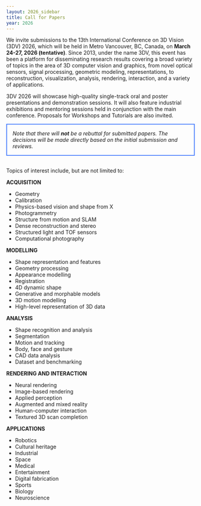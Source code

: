 ```yaml
---
layout: 2026_sidebar
title: Call for Papers
year: 2026
---
```



We invite submissions to the 13th International Conference on 3D Vision (3DV) 2026, which will be held in Metro Vancouver, BC, Canada, on **March 24-27, 2026 (tentative)**. Since 2013, under the name 3DV, this event has been a platform for disseminating research results covering a broad variety of topics in the area of 3D computer vision and graphics, from novel optical sensors, signal processing, geometric modeling, representations, to reconstruction, visualization, analysis, rendering, interaction, and a variety of applications.


3DV 2026 will showcase high-quality single-track oral and poster presentations and demonstration sessions. It will also feature industrial exhibitions and mentoring sessions held in conjunction with the main conference. Proposals for Workshops and Tutorials are also invited. 

<div style="border: 2px solid #467CFD; padding: 15px">
<i> Note that there will <b>not</b> be a rebuttal for submitted papers. The decisions will be made directly based on the initial submission and reviews.
</i>
</div>

<br>

Topics of interest include, but are not limited to:


**ACQUISITION**
- Geometry
- Calibration
- Physics-based vision and shape from X
- Photogrammetry
- Structure from motion and SLAM
- Dense reconstruction and stereo
- Structured light and TOF sensors
- Computational photography

**MODELLING**
- Shape representation and features
- Geometry processing
- Appearance modelling
- Registration
- 4D dynamic shape
- Generative and morphable models
- 3D motion modelling
- High-level representation of 3D data

**ANALYSIS**
- Shape recognition and analysis
- Segmentation
- Motion and tracking
- Body, face and gesture
- CAD data analysis
- Dataset and benchmarking

**RENDERING AND INTERACTION**
- Neural rendering
- Image-based rendering
- Applied perception
- Augmented and mixed reality
- Human-computer interaction
- Textured 3D scan completion

**APPLICATIONS**
- Robotics
- Cultural heritage
- Industrial
- Space
- Medical
- Entertainment
- Digital fabrication
- Sports
- Biology
- Neuroscience
